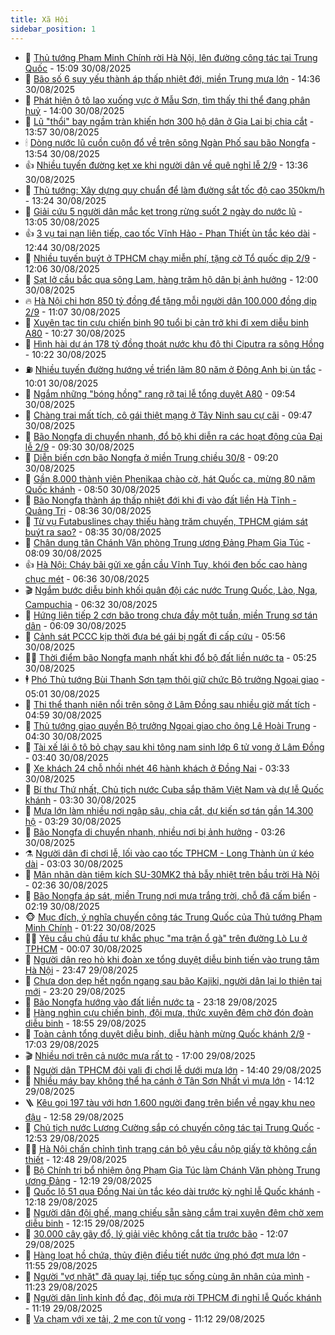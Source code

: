 ```yaml
---
title: Xã Hội
sidebar_position: 1
---
```


<!-- dantri-xa-hoi:START -->
- 🫣 [Thủ tướng Phạm Minh Chính rời Hà Nội, lên đường công tác tại Trung Quốc](https://dantri.com.vn/xa-hoi/thu-tuong-pham-minh-chinh-roi-ha-noi-len-duong-cong-tac-tai-trung-quoc-20250830220513793.htm) - 15:09 30/08/2025
- 💼 [Bão số 6 suy yếu thành áp thấp nhiệt đới, miền Trung mưa lớn](https://dantri.com.vn/xa-hoi/bao-so-6-suy-yeu-thanh-ap-thap-nhiet-doi-mien-trung-mua-lon-20250830211347735.htm) - 14:36 30/08/2025
- 🎊 [Phát hiện ô tô lao xuống vực ở Mẫu Sơn, tìm thấy thi thể đang phân huỷ](https://dantri.com.vn/xa-hoi/phat-hien-o-to-lao-xuong-vuc-o-mau-son-tim-thay-thi-the-dang-phan-huy-20250830205723110.htm) - 14:00 30/08/2025
- 🙉 [Lũ &quot;thổi&quot; bay ngầm tràn khiến hơn 300 hộ dân ở Gia Lai bị chia cắt](https://dantri.com.vn/xa-hoi/lu-thoi-bay-ngam-tran-khien-hon-300-ho-dan-o-gia-lai-bi-chia-cat-20250830204003718.htm) - 13:57 30/08/2025
- 🕯 [Dòng nước lũ cuồn cuộn đổ về trên sông Ngàn Phố sau bão Nongfa](https://dantri.com.vn/xa-hoi/dong-nuoc-lu-cuon-cuon-do-ve-tren-song-ngan-pho-sau-bao-nongfa-20250830203456514.htm) - 13:54 30/08/2025
- 👍 [Nhiều tuyến đường kẹt xe khi người dân về quê nghỉ lễ 2/9](https://dantri.com.vn/xa-hoi/nhieu-tuyen-duong-ket-xe-khi-nguoi-dan-ve-que-nghi-le-29-20250830195625486.htm) - 13:36 30/08/2025
- 🤖 [Thủ tướng: Xây dựng quy chuẩn để làm đường sắt tốc độ cao 350km/h](https://dantri.com.vn/xa-hoi/thu-tuong-xay-dung-quy-chuan-de-lam-duong-sat-toc-do-cao-350kmh-20250830201943494.htm) - 13:24 30/08/2025
- 🙉 [Giải cứu 5 người dân mắc kẹt trong rừng suốt 2 ngày do nước lũ](https://dantri.com.vn/xa-hoi/giai-cuu-5-nguoi-dan-mac-ket-trong-rung-suot-2-ngay-do-nuoc-lu-20250830191525132.htm) - 13:05 30/08/2025
- 👍 [3 vụ tai nạn liên tiếp, cao tốc Vĩnh Hảo - Phan Thiết ùn tắc kéo dài](https://dantri.com.vn/xa-hoi/3-vu-tai-nan-lien-tiep-cao-toc-vinh-hao-phan-thiet-un-tac-keo-dai-20250830160051641.htm) - 12:44 30/08/2025
- 🗽 [Nhiều tuyến buýt ở TPHCM chạy miễn phí, tặng cờ Tổ quốc dịp 2/9](https://dantri.com.vn/xa-hoi/nhieu-tuyen-buyt-o-tphcm-chay-mien-phi-tang-co-to-quoc-dip-29-20250830171414658.htm) - 12:06 30/08/2025
- 🗽 [Sạt lở cầu bắc qua sông Lam, hàng trăm hộ dân bị ảnh hưởng](https://dantri.com.vn/xa-hoi/sat-lo-cau-bac-qua-song-lam-hang-tram-ho-dan-bi-anh-huong-20250830183340778.htm) - 12:00 30/08/2025
- 🔥 [Hà Nội chi hơn 850 tỷ đồng để tặng mỗi người dân 100.000 đồng dịp 2/9](https://dantri.com.vn/xa-hoi/ha-noi-chi-hon-850-ty-dong-de-tang-moi-nguoi-dan-100000-dong-dip-29-20250830180210443.htm) - 11:07 30/08/2025
- 🦒 [Xuyên tạc tin cựu chiến binh 90 tuổi bị cản trở khi đi xem diễu binh A80](https://dantri.com.vn/xa-hoi/xuyen-tac-tin-cuu-chien-binh-90-tuoi-bi-can-tro-khi-di-xem-dieu-binh-a80-20250830170657105.htm) - 10:27 30/08/2025
- 🧐 [Hình hài dự án 178 tỷ đồng thoát nước khu đô thị Ciputra ra sông Hồng](https://dantri.com.vn/xa-hoi/hinh-hai-du-an-178-ty-dong-thoat-nuoc-khu-do-thi-ciputra-ra-song-hong-20250830170632699.htm) - 10:22 30/08/2025
- ⛽️ [Nhiều tuyến đường hướng về triển lãm 80 năm ở Đông Anh bị ùn tắc](https://dantri.com.vn/xa-hoi/nhieu-tuyen-duong-huong-ve-trien-lam-80-nam-o-dong-anh-bi-un-tac-20250830165233705.htm) - 10:01 30/08/2025
- 🚀 [Ngắm những &quot;bóng hồng&quot; rạng rỡ tại lễ tổng duyệt A80](https://dantri.com.vn/xa-hoi/ngam-nhung-bong-hong-rang-ro-tai-le-tong-duyet-a80-20250830162759072.htm) - 09:54 30/08/2025
- 🦒 [Chàng trai mất tích, cô gái thiệt mạng ở Tây Ninh sau cự cãi](https://dantri.com.vn/xa-hoi/chang-trai-mat-tich-co-gai-thiet-mang-o-tay-ninh-sau-cu-cai-20250830150512969.htm) - 09:47 30/08/2025
- 🦅 [Bão Nongfa di chuyển nhanh, đổ bộ khi diễn ra các hoạt động của Đại lễ 2/9](https://dantri.com.vn/xa-hoi/bao-nongfa-di-chuyen-nhanh-do-bo-khi-dien-ra-cac-hoat-dong-cua-dai-le-29-20250830161833925.htm) - 09:30 30/08/2025
- 🚀 [Diễn biến cơn bão Nongfa ở miền Trung chiều 30/8](https://dantri.com.vn/xa-hoi/dien-bien-con-bao-nongfa-o-mien-trung-chieu-308-20250830154052553.htm) - 09:20 30/08/2025
- 🦅 [Gần 8.000 thành viên Phenikaa chào cờ, hát Quốc ca, mừng 80 năm Quốc khánh](https://dantri.com.vn/xa-hoi/gan-8000-thanh-vien-phenikaa-chao-co-hat-quoc-ca-mung-80-nam-quoc-khanh-20250830155028349.htm) - 08:50 30/08/2025
- 🤠 [Bão Nongfa thành áp thấp nhiệt đới khi đi vào đất liền Hà Tĩnh - Quảng Trị](https://dantri.com.vn/xa-hoi/bao-nongfa-thanh-ap-thap-nhiet-doi-khi-di-vao-dat-lien-ha-tinh-quang-tri-20250830153221194.htm) - 08:36 30/08/2025
- 💄 [Từ vụ Futabuslines chạy thiếu hàng trăm chuyến, TPHCM giám sát buýt ra sao?](https://dantri.com.vn/xa-hoi/tu-vu-futabuslines-chay-thieu-hang-tram-chuyen-tphcm-giam-sat-buyt-ra-sao-20250830003554754.htm) - 08:35 30/08/2025
- 🥷 [Chân dung tân Chánh Văn phòng Trung ương Đảng Phạm Gia Túc](https://dantri.com.vn/xa-hoi/chan-dung-tan-chanh-van-phong-trung-uong-dang-pham-gia-tuc-20250830130851154.htm) - 08:09 30/08/2025
- 👍 [Hà Nội: Cháy bãi gửi xe gần cầu Vĩnh Tuy, khói đen bốc cao hàng chục mét](https://dantri.com.vn/xa-hoi/ha-noi-chay-bai-gui-xe-gan-cau-vinh-tuy-khoi-den-boc-cao-hang-chuc-met-20250830133700179.htm) - 06:36 30/08/2025
- 🎬 [Ngắm bước diễu binh khối quân đội các nước Trung Quốc, Lào, Nga, Campuchia](https://dantri.com.vn/xa-hoi/ngam-buoc-dieu-binh-khoi-quan-doi-cac-nuoc-trung-quoc-lao-nga-campuchia-20250830120543656.htm) - 06:32 30/08/2025
- 🦒 [Hứng liên tiếp 2 cơn bão trong chưa đầy một tuần, miền Trung sơ tán dân](https://dantri.com.vn/xa-hoi/hung-lien-tiep-2-con-bao-trong-chua-day-mot-tuan-mien-trung-so-tan-dan-20250830120539221.htm) - 06:09 30/08/2025
- 🌊 [Cảnh sát PCCC kịp thời đưa bé gái bị ngất đi cấp cứu](https://dantri.com.vn/xa-hoi/canh-sat-pccc-kip-thoi-dua-be-gai-bi-ngat-di-cap-cuu-20250830123354772.htm) - 05:56 30/08/2025
- 🧑‍💻 [Thời điểm bão Nongfa mạnh nhất khi đổ bộ đất liền nước ta](https://dantri.com.vn/xa-hoi/thoi-diem-bao-nongfa-manh-nhat-khi-do-bo-dat-lien-nuoc-ta-20250830121928098.htm) - 05:25 30/08/2025
- 🕴 [Phó Thủ tướng Bùi Thanh Sơn tạm thôi giữ chức Bộ trưởng Ngoại giao](https://dantri.com.vn/xa-hoi/pho-thu-tuong-bui-thanh-son-tam-thoi-giu-chuc-bo-truong-ngoai-giao-20250830115709141.htm) - 05:01 30/08/2025
- 🤔 [Thi thể thanh niên nổi trên sông ở Lâm Đồng sau nhiều giờ mất tích](https://dantri.com.vn/xa-hoi/thi-the-thanh-nien-noi-tren-song-o-lam-dong-sau-nhieu-gio-mat-tich-20250830105044233.htm) - 04:59 30/08/2025
- 💄 [Thủ tướng giao quyền Bộ trưởng Ngoại giao cho ông Lê Hoài Trung](https://dantri.com.vn/xa-hoi/thu-tuong-giao-quyen-bo-truong-ngoai-giao-cho-ong-le-hoai-trung-20250828124921265.htm) - 04:30 30/08/2025
- 🧠 [Tài xế lái ô tô bỏ chạy sau khi tông nam sinh lớp 6 tử vong ở Lâm Đồng](https://dantri.com.vn/xa-hoi/tai-xe-lai-o-to-bo-chay-sau-khi-tong-nam-sinh-lop-6-tu-vong-o-lam-dong-20250830102912654.htm) - 03:40 30/08/2025
- 🦣 [Xe khách 24 chỗ nhồi nhét 46 hành khách ở Đồng Nai](https://dantri.com.vn/xa-hoi/xe-khach-24-cho-nhoi-nhet-46-hanh-khach-o-dong-nai-20250830102055283.htm) - 03:33 30/08/2025
- 💫 [Bí thư Thứ nhất, Chủ tịch nước Cuba sắp thăm Việt Nam và dự lễ Quốc khánh](https://dantri.com.vn/xa-hoi/bi-thu-thu-nhat-chu-tich-nuoc-cuba-sap-tham-viet-nam-va-du-le-quoc-khanh-20250830102113297.htm) - 03:30 30/08/2025
- 🚀 [Mưa lớn làm nhiều nơi ngập sâu, chia cắt, dự kiến sơ tán gần 14.300 hộ](https://dantri.com.vn/xa-hoi/mua-lon-lam-nhieu-noi-ngap-sau-chia-cat-du-kien-so-tan-gan-14300-ho-20250830094228428.htm) - 03:29 30/08/2025
- 🤔 [Bão Nongfa di chuyển nhanh, nhiều nơi bị ảnh hưởng](https://dantri.com.vn/xa-hoi/bao-nongfa-di-chuyen-nhanh-nhieu-noi-bi-anh-huong-20250830094958266.htm) - 03:26 30/08/2025
- ⚗️ [Người dân đi chơi lễ, lối vào cao tốc TPHCM - Long Thành ùn ứ kéo dài](https://dantri.com.vn/xa-hoi/nguoi-dan-di-choi-le-loi-vao-cao-toc-tphcm-long-thanh-un-u-keo-dai-20250830093314483.htm) - 03:03 30/08/2025
- 🫶 [Mãn nhãn dàn tiêm kích SU-30MK2 thả bẫy nhiệt trên bầu trời Hà Nội](https://dantri.com.vn/xa-hoi/man-nhan-dan-tiem-kich-su-30mk2-tha-bay-nhiet-tren-bau-troi-ha-noi-20250830092730123.htm) - 02:36 30/08/2025
- 🌮 [Bão Nongfa áp sát, miền Trung nơi mưa trắng trời, chỗ đã cấm biển](https://dantri.com.vn/xa-hoi/bao-nongfa-ap-sat-mien-trung-noi-mua-trang-troi-cho-da-cam-bien-20250830090639997.htm) - 02:19 30/08/2025
- 🐵 [Mục đích, ý nghĩa chuyến công tác Trung Quốc của Thủ tướng Phạm Minh Chính](https://dantri.com.vn/xa-hoi/muc-dich-y-nghia-chuyen-cong-tac-trung-quoc-cua-thu-tuong-pham-minh-chinh-20250830080325830.htm) - 01:22 30/08/2025
- 🧑‍🏫 [Yêu cầu chủ đầu tư khắc phục &quot;ma trận ổ gà&quot; trên đường Lò Lu ở TPHCM](https://dantri.com.vn/xa-hoi/yeu-cau-chu-dau-tu-khac-phuc-ma-tran-o-ga-tren-duong-lo-lu-o-tphcm-20250829181235191.htm) - 00:07 30/08/2025
- 💫 [Người dân reo hò khi đoàn xe tổng duyệt diễu binh tiến vào trung tâm Hà Nội](https://dantri.com.vn/xa-hoi/nguoi-dan-reo-ho-khi-doan-xe-tong-duyet-dieu-binh-tien-vao-trung-tam-ha-noi-20250830032751183.htm) - 23:47 29/08/2025
- 🦩 [Chưa dọn dẹp hết ngổn ngang sau bão Kajiki, người dân lại lo thiên tai mới](https://dantri.com.vn/xa-hoi/chua-don-dep-het-ngon-ngang-sau-bao-kajiki-nguoi-dan-lai-lo-thien-tai-moi-20250830054653901.htm) - 23:20 29/08/2025
- 🦄 [Bão Nongfa hướng vào đất liền nước ta](https://dantri.com.vn/xa-hoi/bao-nongfa-huong-vao-dat-lien-nuoc-ta-20250830061114329.htm) - 23:18 29/08/2025
- 💂 [Hàng nghìn cựu chiến binh, đội mưa, thức xuyên đêm chờ đón đoàn diễu binh](https://dantri.com.vn/xa-hoi/hang-nghin-cuu-chien-binh-doi-mua-thuc-xuyen-dem-cho-don-doan-dieu-binh-20250830014202412.htm) - 18:55 29/08/2025
- 💄 [Toàn cảnh tổng duyệt diễu binh, diễu hành mừng Quốc khánh 2/9](https://dantri.com.vn/xa-hoi/toan-canh-tong-duyet-dieu-binh-dieu-hanh-mung-quoc-khanh-29-20250829212050144.htm) - 17:03 29/08/2025
- 🎬 [Nhiều nơi trên cả nước mưa rất to](https://dantri.com.vn/xa-hoi/nhieu-noi-tren-ca-nuoc-mua-rat-to-20250829193114248.htm) - 17:00 29/08/2025
- 👀 [Người dân TPHCM đội vali đi chơi lễ dưới mưa lớn](https://dantri.com.vn/xa-hoi/nguoi-dan-tphcm-doi-vali-di-choi-le-duoi-mua-lon-20250829202021748.htm) - 14:40 29/08/2025
- 💃 [Nhiều máy bay không thể hạ cánh ở Tân Sơn Nhất vì mưa lớn](https://dantri.com.vn/xa-hoi/nhieu-may-bay-khong-the-ha-canh-o-tan-son-nhat-vi-mua-lon-20250829205225835.htm) - 14:12 29/08/2025
- 🪜 [Kêu gọi 197 tàu với hơn 1.600 người đang trên biển về ngay khu neo đậu](https://dantri.com.vn/xa-hoi/keu-goi-197-tau-voi-hon-1600-nguoi-dang-tren-bien-ve-ngay-khu-neo-dau-20250829194413544.htm) - 12:58 29/08/2025
- 📝 [Chủ tịch nước Lương Cường sắp có chuyến công tác tại Trung Quốc](https://dantri.com.vn/xa-hoi/chu-tich-nuoc-luong-cuong-sap-co-chuyen-cong-tac-tai-trung-quoc-20250829194023733.htm) - 12:53 29/08/2025
- 🧑‍💻 [Hà Nội chấn chỉnh tình trạng cán bộ yêu cầu nộp giấy tờ không cần thiết](https://dantri.com.vn/xa-hoi/ha-noi-chan-chinh-tinh-trang-can-bo-yeu-cau-nop-giay-to-khong-can-thiet-20250829190643033.htm) - 12:48 29/08/2025
- 👺 [Bộ Chính trị bổ nhiệm ông Phạm Gia Túc làm Chánh Văn phòng Trung ương Đảng](https://dantri.com.vn/xa-hoi/bo-chinh-tri-bo-nhiem-ong-pham-gia-tuc-lam-chanh-van-phong-trung-uong-dang-20250829180851715.htm) - 12:19 29/08/2025
- 🌮 [Quốc lộ 51 qua Đồng Nai ùn tắc kéo dài trước kỳ nghỉ lễ Quốc khánh](https://dantri.com.vn/xa-hoi/quoc-lo-51-qua-dong-nai-un-tac-keo-dai-truoc-ky-nghi-le-quoc-khanh-20250829182800849.htm) - 12:18 29/08/2025
- 🤭 [Người dân đội ghế, mang chiếu sẵn sàng cắm trại xuyên đêm chờ xem diễu binh](https://dantri.com.vn/xa-hoi/nguoi-dan-doi-ghe-mang-chieu-san-sang-cam-trai-xuyen-dem-cho-xem-dieu-binh-20250829191114538.htm) - 12:15 29/08/2025
- 💪 [30.000 cây gãy đổ, lý giải việc không cắt tỉa trước bão](https://dantri.com.vn/xa-hoi/30000-cay-gay-do-ly-giai-viec-khong-cat-tia-truoc-bao-20250829174613532.htm) - 12:07 29/08/2025
- 🧰 [Hàng loạt hồ chứa, thủy điện điều tiết nước ứng phó đợt mưa lớn](https://dantri.com.vn/xa-hoi/hang-loat-ho-chua-thuy-dien-dieu-tiet-nuoc-ung-pho-dot-mua-lon-20250829183321126.htm) - 11:55 29/08/2025
- 🤡 [Người &quot;vợ nhặt&quot; đã quay lại, tiếp tục sống cùng ân nhân của mình](https://dantri.com.vn/xa-hoi/nguoi-vo-nhat-da-quay-lai-tiep-tuc-song-cung-an-nhan-cua-minh-20250829154616460.htm) - 11:23 29/08/2025
- 🦆 [Người dân lỉnh kỉnh đồ đạc, đội mưa rời TPHCM đi nghỉ lễ Quốc khánh](https://dantri.com.vn/xa-hoi/nguoi-dan-linh-kinh-do-dac-doi-mua-roi-tphcm-di-nghi-le-quoc-khanh-20250829181018728.htm) - 11:19 29/08/2025
- 🦍 [Va chạm với xe tải, 2 mẹ con tử vong](https://dantri.com.vn/xa-hoi/va-cham-voi-xe-tai-2-me-con-tu-vong-20250829170159809.htm) - 11:12 29/08/2025<!-- dantri-xa-hoi:END -->
